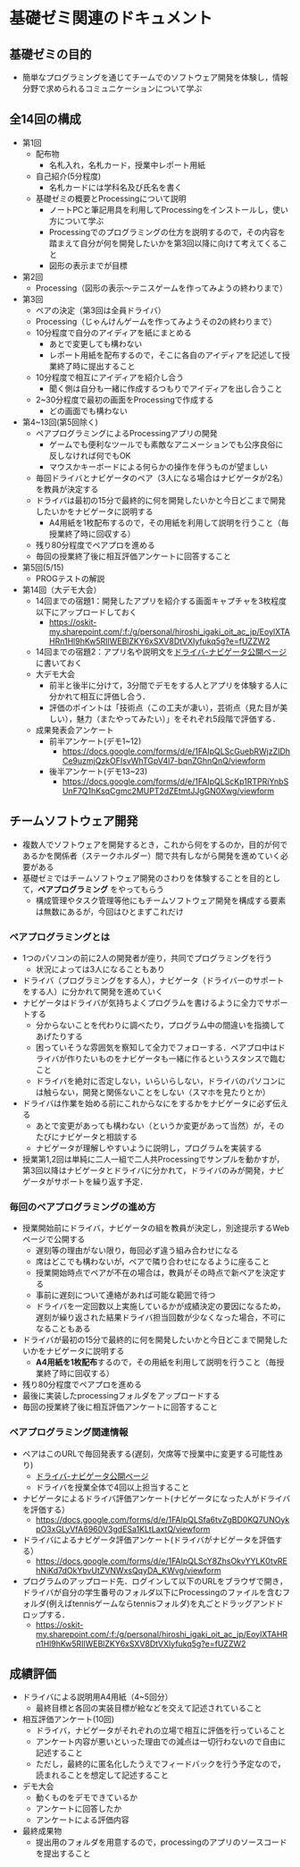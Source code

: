 # 基礎ゼミ関連のドキュメント

## 基礎ゼミの目的
- 簡単なプログラミングを通じてチームでのソフトウェア開発を体験し，情報分野で求められるコミュニケーションについて学ぶ

## 全14回の構成
- 第1回
  - 配布物
    - 名札入れ，名札カード，授業中レポート用紙
  - 自己紹介(5分程度)
    - 名札カードには学科名及び氏名を書く
  - 基礎ゼミの概要とProcessingについて説明
    - ノートPCと筆記用具を利用してProcessingをインストールし，使い方について学ぶ
    - Processingでのプログラミングの仕方を説明するので，その内容を踏まえて自分が何を開発したいかを第3回以降に向けて考えてくること
    - 図形の表示までが目標
- 第2回
  - Processing（図形の表示～テニスゲームを作ってみようの終わりまで）
- 第3回
  - ペアの決定（第3回は全員ドライバ）
  - Processing（じゃんけんゲームを作ってみようその2の終わりまで）
  - 10分程度で自分のアイディアを紙にまとめる
    - あとで変更しても構わない
    - レポート用紙を配布するので，そこに各自のアイディアを記述して授業終了時に提出すること
  - 10分程度で相互にアイディアを紹介し合う
    - 聞く側は自分も一緒に作成するつもりでアイディアを出し合うこと
  - 2~30分程度で最初の画面をProcessingで作成する
    - どの画面でも構わない
- 第4~13回(第5回除く)
  - ペアプログラミングによるProcessingアプリの開発
    - ゲームでも便利なツールでも素敵なアニメーションでも公序良俗に反しなければ何でもOK
    - マウスかキーボードによる何らかの操作を伴うものが望ましい
  - 毎回ドライバとナビゲータのペア（3人になる場合はナビゲータが2名）を教員が決定する
  - ドライバは最初の15分で最終的に何を開発したいかと今日どこまで開発したいかをナビゲータに説明する
    - A4用紙を1枚配布するので，その用紙を利用して説明を行うこと（毎授業終了時に回収する）
  - 残り80分程度でペアプロを進める
  - 毎回の授業終了後に相互評価アンケートに回答すること
- 第5回(5/15)
  - PROGテストの解説
- 第14回（大デモ大会）
  - 14回までの宿題1：開発したアプリを紹介する画面キャプチャを3枚程度以下にアップロードしておく
    - https://oskit-my.sharepoint.com/:f:/g/personal/hiroshi_igaki_oit_ac_jp/EoylXTAHRn1Hl9hKw5RIlWEBlZKY6xSXV8DtVXIyfukq5g?e=fUZZW2
  - 14回までの宿題2：アプリ名や説明文を[ドライバ-ナビゲータ公開ページ](https://oskit-my.sharepoint.com/:x:/g/personal/hiroshi_igaki_oit_ac_jp/EYOk5Nq_-htAtC_SgF7nKVoBxIs-XKh5ZCPvs8JYOPn3gg?e=kXEOi3)に書いておく
  - 大デモ大会
    - 前半と後半に分けて，3分間でデモをする人とアプリを体験する人に分かれて相互に評価し合う．
    - 評価のポイントは「技術点（この工夫が凄い），芸術点（見た目が美しい），魅力（またやってみたい）」をそれぞれ5段階で評価する．
  - 成果発表会アンケート
    - 前半アンケート(デモ1~12)
      - https://docs.google.com/forms/d/e/1FAIpQLScGuebRWjzZIDhCe9uzmjQzkOFIsvWhTGpV4l7-bqnZGhnQnQ/viewform
    - 後半アンケート(デモ13~23)
      - https://docs.google.com/forms/d/e/1FAIpQLScKp1RTPRiYnbSUnF7Q1hKsqCgmc2MUPT2dZEtmtJJgGN0Xwg/viewform


## チームソフトウェア開発
- 複数人でソフトウェアを開発するとき，これから何をするのか，目的が何であるかを関係者（ステークホルダー）間で共有しながら開発を進めていく必要がある
- 基礎ゼミではチームソフトウェア開発のさわりを体験することを目的として，**ペアプログラミング** をやってもらう
  - 構成管理やタスク管理等他にもチームソフトウェア開発を構成する要素は無数にあるが，今回はひとまずこれだけ

### ペアプログラミングとは
- 1つのパソコンの前に2人の開発者が座り，共同でプログラミングを行う
  - 状況によっては3人になることもあり
- ドライバ（プログラミングをする人），ナビゲータ（ドライバーのサポートをする人）に分かれて開発を進めていく
- ナビゲータはドライバが気持ちよくプログラムを書けるように全力でサポートする
  - 分からないことを代わりに調べたり，プログラム中の間違いを指摘してあげたりする
  - 困っていそうな雰囲気を察知して全力でフォローする．ペアプロ中はドライバが作りたいものをナビゲータも一緒に作るというスタンスで臨むこと
  - ドライバを絶対に否定しない，いらいらしない，ドライバのパソコンには触らない，開発と関係ないことをしない（スマホを見たりとか）
- ドライバは作業を始める前にこれからなにをするかをナビゲータに必ず伝える
  - あとで変更があっても構わない（というか変更があって当然）が，そのたびにナビゲータと相談する
  - ナビゲータが理解しやすいように説明し，プログラムを実装する
- 授業第1,2回は単純に二人一組で二人共Processingでサンプルを動かすが，第3回以降はナビゲータとドライバに分かれて，ドライバのみが開発，ナビゲータがサポートを繰り返す予定．

### 毎回のペアプログラミングの進め方
- 授業開始前にドライバ，ナビゲータの組を教員が決定し，別途提示するWebページで公開する
  - 遅刻等の理由がない限り，毎回必ず違う組み合わせになる
  - 席はどこでも構わないが，ペアで隣り合わせになるように座ること
  - 授業開始時点でペアが不在の場合は，教員がその時点で新ペアを決定する
  - 事前に遅刻について連絡があれば可能な範囲で待つ
  - ドライバを一定回数以上実施しているかが成績決定の要因になるため，遅刻が繰り返された結果ドライバ担当回数が少なくなった場合，不可になることもある
- ドライバが最初の15分で最終的に何を開発したいかと今日どこまで開発したいかをナビゲータに説明する
  - **A4用紙を1枚配布**するので，その用紙を利用して説明を行うこと（毎授業終了時に回収する）
- 残り80分程度でペアプロを進める
- 最後に実装したprocessingフォルダをアップロードする
- 毎回の授業終了後に相互評価アンケートに回答すること

### ペアプログラミング関連情報
- ペアはこのURLで毎回発表する(遅刻，欠席等で授業中に変更する可能性あり)
  - [ドライバ-ナビゲータ公開ページ](https://oskit-my.sharepoint.com/:x:/g/personal/hiroshi_igaki_oit_ac_jp/EYOk5Nq_-htAtC_SgF7nKVoBxIs-XKh5ZCPvs8JYOPn3gg?e=kXEOi3)
  - ドライバを授業全体で4回以上担当すること
- ナビゲータによるドライバ評価アンケート(ナビゲータになった人がドライバを評価する）
  - https://docs.google.com/forms/d/e/1FAIpQLSfa6tvZgBD0KQ7UNOykpO3xGLyVfA6960V3gdESa1KLtLaxtQ/viewform
- ドライバによるナビゲータ評価アンケート(ドライバがナビゲータを評価する）
  - https://docs.google.com/forms/d/e/1FAIpQLScY8ZhsOkvYYLK0tvREhNiKd7dOkYbvUtZVNWxsQqyDA_KWvg/viewform
- プログラムのアップロード先．ログインして以下のURLをブラウザで開き，ドライバが自分の学生番号のフォルダ以下にProcessingのファイルを含むフォルダ(例えばtennisゲームならtennisフォルダ)を丸ごとドラッグアンドドロップする．
  - https://oskit-my.sharepoint.com/:f:/g/personal/hiroshi_igaki_oit_ac_jp/EoylXTAHRn1Hl9hKw5RIlWEBlZKY6xSXV8DtVXIyfukq5g?e=fUZZW2

## 成績評価
- ドライバによる説明用A4用紙（4~5回分）
  - 最終目標と各回の実装目標が絵などを交えて記述されていること
- 相互評価アンケート(10回)
  - ドライバ，ナビゲータがそれぞれの立場で相互に評価を行っていること
  - アンケート内容が悪いといった理由での減点は一切行わないので自由に記述すること
  - ただし，最終的に匿名化したうえでフィードバックを行う予定なので，読まれることを想定して記述すること
- デモ大会
  - 動くものをデモできているか
  - アンケートに回答したか
  - アンケートによる評価内容
- 最終成果物
  - 提出用のフォルダを用意するので，processingのアプリのソースコードを提出すること
